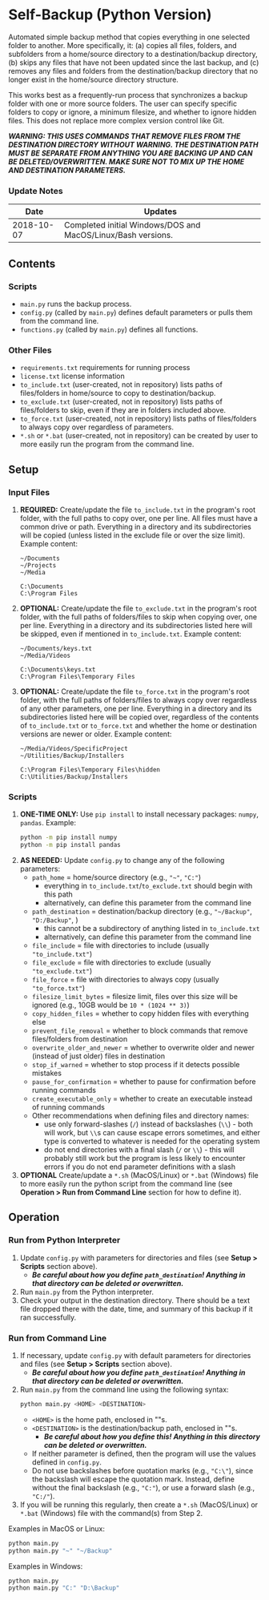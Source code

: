 # Self-Backup (Python Version)

Automated simple backup method that copies everything in one selected folder to another. More specifically, it:
(a) copies all files, folders, and subfolders from a home/source directory to a destination/backup directory,
(b) skips any files that have not been updated since the last backup, and
(c) removes any files and folders from the destination/backup directory that no longer exist in the home/source directory structure.

This works best as a frequently-run process that synchronizes a backup folder with one or more source folders. The user can specify specific folders to copy or ignore, a minimum filesize, and whether to ignore hidden files. This does not replace more complex version control like Git.

_**WARNING: THIS USES COMMANDS THAT REMOVE FILES FROM THE DESTINATION DIRECTORY WITHOUT WARNING. THE DESTINATION PATH MUST BE SEPARATE FROM ANYTHING YOU ARE BACKING UP AND CAN BE DELETED/OVERWRITTEN. MAKE SURE NOT TO MIX UP THE HOME AND DESTINATION PARAMETERS.**_

### Update Notes
|Date|Updates|
|----|-------|
|2018-10-07|Completed initial Windows/DOS and MacOS/Linux/Bash versions.

## Contents

### Scripts
* `main.py` runs the backup process.
* `config.py` (called by `main.py`) defines default parameters or pulls them from the command line.
* `functions.py` (called by `main.py`) defines all functions.

### Other Files
* `requirements.txt` requirements for running process
* `license.txt` license information
* `to_include.txt` (user-created, not in repository) lists paths of files/folders in home/source to copy to destination/backup.
* `to_exclude.txt` (user-created, not in repository) lists paths of files/folders to skip, even if they are in folders included above.
* `to_force.txt` (user-created, not in repository) lists paths of files/folders to always copy over regardless of parameters.
* `*.sh` or `*.bat` (user-created, not in repository) can be created by user to more easily run the program from the command line.

## Setup

### Input Files
1. **REQUIRED:** Create/update the file `to_include.txt` in the program's root folder, with the full paths to copy over, one per line. All files must have a common drive or path. Everything in a directory and its subdirectories will be copied (unless listed in the exclude file or over the size limit). Example content:
    ```
    ~/Documents
    ~/Projects
    ~/Media
    ```
    ```
    C:\Documents
    C:\Program Files
    ```
2. **OPTIONAL:** Create/update the file `to_exclude.txt` in the program's root folder, with the full paths of folders/files to skip when copying over, one per line. Everything in a directory and its subdirectories listed here will be skipped, even if mentioned in `to_include.txt`. Example content:
    ```
    ~/Documents/keys.txt
    ~/Media/Videos
    ```
    ```
    C:\Documents\keys.txt
    C:\Program Files\Temporary Files
    ```
3. **OPTIONAL:** Create/update the file `to_force.txt` in the program's root folder, with the full paths of folders/files to always copy over regardless of any other parameters, one per line. Everything in a directory and its subdirectories listed here will be copied over, regardless of the contents of `to_include.txt` or `to_force.txt` and whether the home or destination versions are newer or older. Example content:
    ```
    ~/Media/Videos/SpecificProject
    ~/Utilities/Backup/Installers
    ```
    ```
    C:\Program Files\Temporary Files\hidden
    C:\Utilities/Backup/Installers
    ```

### Scripts
1. **ONE-TIME ONLY:** Use `pip install` to install necessary packages: `numpy`, `pandas`. Example:
    ```bash
    python -m pip install numpy
    python -m pip install pandas
    ```
2. **AS NEEDED:** Update `config.py` to change any of the following parameters:
    * `path_home` = home/source directory (e.g., `"~"`, `"C:"`)
        * everything in `to_include.txt`/`to_exclude.txt` should begin with this path
        * alternatively, can define this parameter from the command line
    * `path_destination` = destination/backup directory (e.g., `"~/Backup"`, `"D:/Backup"`, )
        * this cannot be a subdirectory of anything listed in `to_include.txt`
        * alternatively, can define this parameter from the command line
    * `file_include` = file with directories to include (usually `"to_include.txt"`)
    * `file_exclude` = file with directories to exclude (usually `"to_exclude.txt"`)
    * `file_force` = file with directories to always copy (usually `"to_force.txt"`)
    * `filesize_limit_bytes` = filesize limit, files over this size will be ignored (e.g., 10GB would be `10 * (1024 ** 3)`)
    * `copy_hidden_files` = whether to copy hidden files with everything else
    * `prevent_file_removal` = whether to block commands that remove files/folders from destination
    * `overwrite_older_and_newer` = whether to overwrite older and newer (instead of just older) files in destination
    * `stop_if_warned` = whether to stop process if it detects possible mistakes
    * `pause_for_confirmation` = whether to pause for confirmation before running commands
    * `create_executable_only` = whether to create an executable instead of running commands
    * Other recommendations when defining files and directory names:
        * use only forward-slashes (`/`) instead of backslashes (`\\`) - both will work, but `\\`s can cause escape errors sometimes, and either type is converted to whatever is needed for the operating system
        * do not end directories with a final slash (`/` or `\\`) - this will probably still work but the program is less likely to encounter errors if you do not end parameter definitions with a slash
3. **OPTIONAL** Create/update a `*.sh` (MacOS/Linux) or `*.bat` (Windows) file to more easily run the python script from the command line (see **Operation > Run from Command Line** section for how to define it).

## Operation

### Run from Python Interpreter
1. Update `config.py` with parameters for directories and files (see **Setup > Scripts** section above).
    * _**Be careful about how you define `path_destination`! Anything in that directory can be deleted or overwritten.**_
2. Run `main.py` from the Python interpreter.
3. Check your output in the destination directory. There should be a text file dropped there with the date, time, and summary of this backup if it ran successfully.

### Run from Command Line
1. If necessary, update `config.py` with default parameters for directories and files (see **Setup > Scripts** section above).
    * _**Be careful about how you define `path_destination`! Anything in that directory can be deleted or overwritten.**_
2. Run `main.py` from the command line using the following syntax:
    ```sh
    python main.py <HOME> <DESTINATION>
    ```
    * `<HOME>` is the home path, enclosed in ""s.
    * `<DESTINATION>` is the destination/backup path, enclosed in ""s.
        * _**Be careful about how you define this! Anything in this directory can be deleted or overwritten.**_
    * If neither parameter is defined, then the program will use the values defined in `config.py`.
    * Do not use backslashes before quotation marks (e.g., `"C:\"`), since the backslash will escape the quotation mark. Instead, define without the final backslash (e.g., `"C:"`), or use a forward slash (e.g., `"C:/"`).
3. If you will be running this regularly, then create a `*.sh` (MacOS/Linux) or `*.bat` (Windows) file with the command(s) from Step 2.

Examples in MacOS or Linux:
```bash
python main.py
python main.py "~" "~/Backup"
```

Examples in Windows:
```bash
python main.py
python main.py "C:" "D:\Backup"
```
